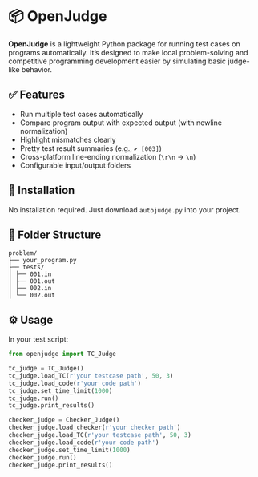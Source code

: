 # 📦 OpenJudge

**OpenJudge** is a lightweight Python package for running test cases on programs automatically. It’s designed to make local problem-solving and competitive programming development easier by simulating basic judge-like behavior.

## ✅ Features

- Run multiple test cases automatically
- Compare program output with expected output (with newline normalization)
- Highlight mismatches clearly
- Pretty test result summaries (e.g., `✔ [003]`)
- Cross-platform line-ending normalization (`\r\n` → `\n`)
- Configurable input/output folders

## 🚀 Installation

No installation required. Just download `autojudge.py` into your project.

## 📂 Folder Structure

```
problem/
├── your_program.py
├── tests/
│ ├── 001.in
│ ├── 001.out
│ ├── 002.in
│ └── 002.out
```

## ⚙️ Usage

In your test script:

```python
from openjudge import TC_Judge

tc_judge = TC_Judge()
tc_judge.load_TC(r'your testcase path', 50, 3)
tc_judge.load_code(r'your code path')
tc_judge.set_time_limit(1000)
tc_judge.run()
tc_judge.print_results()

checker_judge = Checker_Judge()
checker_judge.load_checker(r'your checker path')
checker_judge.load_TC(r'your testcase path', 50, 3)
checker_judge.load_code(r'your code path')
checker_judge.set_time_limit(1000)
checker_judge.run()
checker_judge.print_results()
```